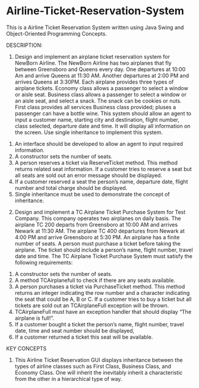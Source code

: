 # Airline-Ticket-Reservation-System
This is a Airline Ticket Reservation System written using Java Swing and Object-Oriented Programming Concepts.

DESCRIPTION:
  1. Design and implement an airplane ticket reservation system for NewBorn Airline. The NewBorn Airline has two airplanes that fly between Greensboro and Queens every day. One departures at 10:00 Am and arrive Queens at 11:30 AM. Another departures at 2:00 PM and arrives Queens at 3:30PM. Each airplane provides three types of airplane tickets. Economy class allows a passenger to select a window or aisle seat. Business class allows a passenger to select a window or an aisle seat, and select a snack. The snack can be cookies or nuts. First class provides all services Business class provided; pluses a passenger can have a bottle wine. This system should allow an agent to input a customer name, starting city and destination, flight number, class selected, departure date and time. It will display all information on the screen. Use single inheritance to implement this system.

1)	An interface should be developed to allow an agent to input required information. 
2)	A constructor sets the number of seats.
3)	A person reserves a ticket via ReserveTicket method. This method returns related seat information. If a customer tries to reserve a seat but all seats are sold out an error message should be displayed.
4)	If a customer reserved a seat the person’s name, departure date, flight number and total charge should be displayed. 
5)	Single inheritance must be used to demonstrate the concept of inheritance. 

  2. Design and implement a TC Airplane Ticket Purchase System for Test Company. This company operates two airplanes on daily basis. The airplane TC 200 departs from Greensboro at 10:00 AM and arrives Newark at 11:30 AM. The airplane TC 400 departures from Newark at 4:00 PM and arrive Greensboro at 5:30 PM. An airplane has a finite number of seats. A person must purchase a ticket before taking the airplane. The ticket should include a person’s name, flight number, travel date and time. The TC Airplane Ticket Purchase System must satisfy the following requirements:

1)	A constructor sets the number of seats.
2)	A method TCAirplanefull to check if there are any seats available.
3)	A person purchases a ticket via PurchaseTicket method. This method returns an integer indicating the row number and a character indicating the seat that could be A, B or C. If a customer tries to buy a ticket but all tickets are sold out an TCAirplaneFull exception will be thrown.
4)	 TCAirplaneFull must have an exception handler that should display “The airplane is full!”.
5)	If a customer bought a ticket the person’s name, flight number, travel date, time and seat number should be displayed, 
6)	If a customer returned a ticket this seat will be available. 

  

KEY CONCEPTS
  1. This Airline Ticket Reservation GUI displays inheritance between the types of airline classes such as First Class, Business Class, and Economy Class. One will inherit the inevitably inherit a characteristic from the other in a hierarchical type of way.

